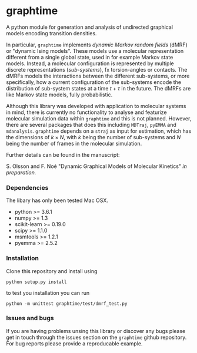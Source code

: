 # graphtime 
A python module for generation and analysis of undirected graphical models encoding transition densities.

In particular, `graphtime` implements _dynamic Markov random fields_ (dMRF) or "dynamic Ising models". These models use a molecular representation different from 
a single global state, used in for example Markov state models. Instead, a molecular configuration is represented by multiple discrete representations (_sub-systems_), fx torsion-angles or contacts. 
The dMRFs models the interactions between the different sub-systems, or more specifically, how a current configuration of the sub-systems encode the distribution of sub-system states at a time $t+\tau$ in the future. The dMRFs are like Markov state models, fully probabilistic. 

Although this library was developed with application to molecular systems in mind, there is currently no functionality to analyse and featurize molecular simulation data within `graphtime` and this is not planned. However, there are several packages that does this including `MDTraj`, `pyEMMA` and `mdanalysis`. `graphtime` depends on a `straj` as input for estimation, which has the dimensions of $k\times N$, with $k$ being the number of sub-systems and $N$ being the number of frames in the molecular simulation. 

Further details can be found in the manuscript:

S. Olsson and F. Noé "Dynamic Graphical Models of Molecular Kinetics" _in preparation._


### Dependencies
The libary has only been tested Mac OSX.

- python >= 3.6.1
- numpy >= 1.3
- scikit-learn >= 0.19.0
- scipy >= 1.1.0
- msmtools >= 1.2.1
- pyemma >= 2.5.2

### Installation

Clone this repository and install using

`python setup.py install`

to test you installation you can run

`python -m unittest graphtime/test/dmrf_test.py`

### Issues and bugs
If you are having problems unsing this library or discover any bugs please get in touch through the issues section on the `graphtime` github repository. For bug reports please provide a reproducable example.